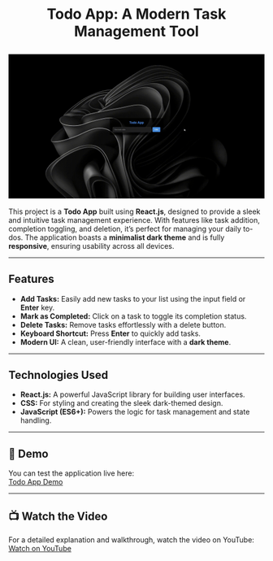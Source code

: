 # <p align="center">Todo App: A Modern Task Management Tool</p>

<p align="center">
  <img src="https://github.com/ferdi-ulas/react-todo-app/blob/main/src/todoapp.gif" alt="Todo App GIF">
</p>

This project is a **Todo App** built using **React.js**, designed to provide a sleek and intuitive task management experience. With features like task addition, completion toggling, and deletion, it’s perfect for managing your daily to-dos. The application boasts a **minimalist dark theme** and is fully **responsive**, ensuring usability across all devices.

---

## Features
- **Add Tasks:** Easily add new tasks to your list using the input field or **Enter** key.
- **Mark as Completed:** Click on a task to toggle its completion status.
- **Delete Tasks:** Remove tasks effortlessly with a delete button.
- **Keyboard Shortcut:** Press **Enter** to quickly add tasks.
- **Modern UI:** A clean, user-friendly interface with a **dark theme**.

---

## Technologies Used
- **React.js:** A powerful JavaScript library for building user interfaces.
- **CSS:** For styling and creating the sleek dark-themed design.
- **JavaScript (ES6+):** Powers the logic for task management and state handling.

---

## 🚀 Demo
You can test the application live here:  
[Todo App Demo](https://react-todo-app-two-ivory.vercel.app/)

---

## 📺 Watch the Video
For a detailed explanation and walkthrough, watch the video on YouTube:  
[Watch on YouTube](https://youtu.be/4KU6Sva0ISM?si=1XKuQiN5qDVajxLM)





